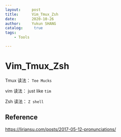 ```yaml
---
layout:     post
title:      Vim_Tmux_Zsh
date:       2020-10-26
author:     Yukun SHANG
catalog: 	 true
tags:
    - Tools

---
```


# Vim_Tmux_Zsh

Tmux 读法： `Tee Mucks`

vim 读法： just like `tim`

Zsh 读法： `Z shell`

## Reference

https://liriansu.com/posts/2017-05-12-pronunciations/

